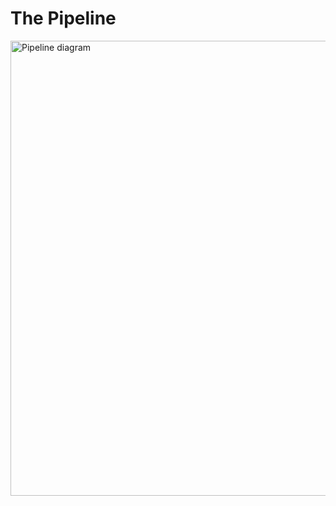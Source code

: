

# The Pipeline

<a href='http://g.gravizo.com/g?digraph G { compound=true; ranksep=1; ratio=compress; size=728; subgraph cluster_1 { style=filled; color=lightgrey; fontname="Helvetica"; fontsize=18; "1_Extracted image features" [style="filled,rounded",color=green,label="Extracted image features",fontname="Verdana",fontsize=12,shape=rectangle]; "1_kitten-or-bear images" [style="filled,rounded",color=orange,label="kitten-or-bear images",fontname="Verdana",fontsize=12,shape=rectangle]; label = "Neural network pretrained on imagenet"; } subgraph cluster_2 { style=filled; color=lightgrey; fontname="Helvetica"; fontsize=18; "2_Image features and ground truth labels" [style="filled,rounded",color=green,label="Image features and ground truth labels",fontname="Verdana",fontsize=12,shape=rectangle]; "2_kitten-or-bear images" [style="filled,rounded",color=orange,label="kitten-or-bear images",fontname="Verdana",fontsize=12,shape=rectangle];"2_Extracted image features" [style="filled,rounded",color=orange,label="Extracted image features",fontname="Verdana",fontsize=12,shape=rectangle]; label = "Join image labels and extracted features"; } "1_Extracted image features" -> "2_Extracted image features" [ltail=cluster_1, lhead=cluster_2]; subgraph cluster_3 { style=filled; color=lightgrey; fontname="Helvetica"; fontsize=18; "3_Test and Training image features" [style="filled,rounded",color=green,label="Test and Training image features",fontname="Verdana",fontsize=12,shape=rectangle]; "3_Image features and ground truth labels" [style="filled,rounded",color=orange,label="Image features and ground truth labels",fontname="Verdana",fontsize=12,shape=rectangle]; label = "Split into test and training set"; } "2_Image features and ground truth labels" -> "3_Image features and ground truth labels" [ltail=cluster_2, lhead=cluster_3]; subgraph cluster_4 { style=filled; color=lightgrey; fontname="Helvetica"; fontsize=18; "4_Image classifier test results" [style="filled,rounded",color=green,label="Image classifier test results",fontname="Verdana",fontsize=12,shape=rectangle];"4_kitten-or-bear classifier" [style="filled,rounded",color=green,label="kitten-or-bear classifier",fontname="Verdana",fontsize=12,shape=rectangle]; "4_Test and Training image features" [style="filled,rounded",color=orange,label="Test and Training image features",fontname="Verdana",fontsize=12,shape=rectangle]; label = "Multinomial Naive Bayes Classifier"; } "3_Test and Training image features" -> "4_Test and Training image features" [ltail=cluster_3, lhead=cluster_4]; subgraph cluster_5 { style=filled; color=lightgrey; fontname="Helvetica"; fontsize=18; "5_Image classifier confusion metric" [style="filled,rounded",color=green,label="Image classifier confusion metric",fontname="Verdana",fontsize=12,shape=rectangle];"5_Image classifier confusion graph" [style="filled,rounded",color=green,label="Image classifier confusion graph",fontname="Verdana",fontsize=12,shape=rectangle]; "5_Image ground truth labels" [style="filled,rounded",color=orange,label="Image ground truth labels",fontname="Verdana",fontsize=12,shape=rectangle];"5_Image classifier test results" [style="filled,rounded",color=orange,label="Image classifier test results",fontname="Verdana",fontsize=12,shape=rectangle]; label = "Confusion matrix"; } "4_Image classifier test results" -> "5_Image classifier test results" [ltail=cluster_4, lhead=cluster_5]; start -> "1_kitten-or-bear images" [lhead=cluster_1]; "5_Image classifier confusion metric" -> end [ltail=cluster_5]; start [shape=Mdiamond]; end [shape=Msquare]; }'>
<img alt="Pipeline diagram" src='http://g.gravizo.com/g?digraph G { compound=true; ranksep=1; ratio=compress; size=728; subgraph cluster_1 { style=filled; color=lightgrey; fontname="Helvetica"; fontsize=18; "1_Extracted image features" [style="filled,rounded",color=green,label="Extracted image features",fontname="Verdana",fontsize=12,shape=rectangle]; "1_kitten-or-bear images" [style="filled,rounded",color=orange,label="kitten-or-bear images",fontname="Verdana",fontsize=12,shape=rectangle]; label = "Neural network pretrained on imagenet"; } subgraph cluster_2 { style=filled; color=lightgrey; fontname="Helvetica"; fontsize=18; "2_Image features and ground truth labels" [style="filled,rounded",color=green,label="Image features and ground truth labels",fontname="Verdana",fontsize=12,shape=rectangle]; "2_kitten-or-bear images" [style="filled,rounded",color=orange,label="kitten-or-bear images",fontname="Verdana",fontsize=12,shape=rectangle];"2_Extracted image features" [style="filled,rounded",color=orange,label="Extracted image features",fontname="Verdana",fontsize=12,shape=rectangle]; label = "Join image labels and extracted features"; } "1_Extracted image features" -> "2_Extracted image features" [ltail=cluster_1, lhead=cluster_2]; subgraph cluster_3 { style=filled; color=lightgrey; fontname="Helvetica"; fontsize=18; "3_Test and Training image features" [style="filled,rounded",color=green,label="Test and Training image features",fontname="Verdana",fontsize=12,shape=rectangle]; "3_Image features and ground truth labels" [style="filled,rounded",color=orange,label="Image features and ground truth labels",fontname="Verdana",fontsize=12,shape=rectangle]; label = "Split into test and training set"; } "2_Image features and ground truth labels" -> "3_Image features and ground truth labels" [ltail=cluster_2, lhead=cluster_3]; subgraph cluster_4 { style=filled; color=lightgrey; fontname="Helvetica"; fontsize=18; "4_Image classifier test results" [style="filled,rounded",color=green,label="Image classifier test results",fontname="Verdana",fontsize=12,shape=rectangle];"4_kitten-or-bear classifier" [style="filled,rounded",color=green,label="kitten-or-bear classifier",fontname="Verdana",fontsize=12,shape=rectangle]; "4_Test and Training image features" [style="filled,rounded",color=orange,label="Test and Training image features",fontname="Verdana",fontsize=12,shape=rectangle]; label = "Multinomial Naive Bayes Classifier"; } "3_Test and Training image features" -> "4_Test and Training image features" [ltail=cluster_3, lhead=cluster_4]; subgraph cluster_5 { style=filled; color=lightgrey; fontname="Helvetica"; fontsize=18; "5_Image classifier confusion metric" [style="filled,rounded",color=green,label="Image classifier confusion metric",fontname="Verdana",fontsize=12,shape=rectangle];"5_Image classifier confusion graph" [style="filled,rounded",color=green,label="Image classifier confusion graph",fontname="Verdana",fontsize=12,shape=rectangle]; "5_Image ground truth labels" [style="filled,rounded",color=orange,label="Image ground truth labels",fontname="Verdana",fontsize=12,shape=rectangle];"5_Image classifier test results" [style="filled,rounded",color=orange,label="Image classifier test results",fontname="Verdana",fontsize=12,shape=rectangle]; label = "Confusion matrix"; } "4_Image classifier test results" -> "5_Image classifier test results" [ltail=cluster_4, lhead=cluster_5]; start -> "1_kitten-or-bear images" [lhead=cluster_1]; "5_Image classifier confusion metric" -> end [ltail=cluster_5]; start [shape=Mdiamond]; end [shape=Msquare]; }' width=728/>
</a>